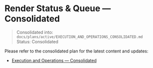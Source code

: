 # Render Status & Queue — Consolidated

> Consolidated into: `docs/plans/active/EXECUTION_AND_OPERATIONS_CONSOLIDATED.md`
> Status: Consolidated

Please refer to the consolidated plan for the latest content and updates:
- [Execution and Operations — Consolidated](EXECUTION_AND_OPERATIONS_CONSOLIDATED.md)
